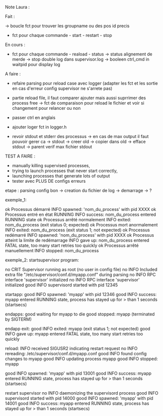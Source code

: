 Note Laura :


Fait :

-> boucle fct pour trouver les groupname ou des pos id precis
* fct pour chaque commande - start - restart - stop


En cours :

* fct pour chaque commande - reaload - status
-> status alignement de merde
-> stop double log dans supervisor.log -> booleen ctrl_cmd in waitpid pour display log

A faire : 


* refaire parsing pour reload case avec logger (adapter les fct et les sortie en cas d'erreur config supervisor ne s'arrete pas)

* partie reload file, il faut comparer ajouter mais aussi suprrimer des process free
-> fct de comparaison pour reload le fichier et voir si changement pour relancer ou non 

* passer ctrl en anglais

* ajouter loger fct in logger.h

* revoir stdout et stderr des processus -> en cas de max output il faut pouvoir gerer ca 
-> stdout -> creer old -> copier dans old -> efface stdout 
-> parent verif max fichier stdout


TEST A FAIRE :
* manually killing supervised processes, 
* trying to launch processes that never start correctly, 
* launching processes that generate lots of output
* tester avec PLUS DE configs erreurs 


etape : parsing config bon -> creation du fichier de log -> demarrage -> ?

exemple_1:

ok Processus démarré	            INFO spawned: 'nom_du_process' with pid XXXX
ok Processus entré en état RUNNING	INFO success: nom_du_process entered RUNNING state
ok Processus arrêté normalement	INFO exited: nom_du_process (exit status 0; expected)
ok Processus mort anormalement	    INFO exited: nom_du_process (exit status 1; not expected)
ok Processus redémarré	            INFO spawned: 'nom_du_process' with pid XXXX
ok Processus atteint la limite de redémarrage	INFO gave up: nom_du_process entered FATAL state, too many start retries too quickly
ok Processus arrêté manuellement	INFO stopped: nom_du_process

exemple_2:
startsupervisor program:

no   CRIT Supervisor running as root (no user in config file)
no   INFO Included extra file "/etc/supervisor/conf.d/myapp.conf" during parsing
no   INFO RPC interface 'supervisor' initialized
no   INFO RPC interface 'supervisor' initialized
good INFO supervisord started with pid 12345

startapp:
good INFO spawned: 'myapp' with pid 12346
good INFO success: myapp entered RUNNING state, process has stayed up for > than 1 seconds (startsecs)

endapps:
good waiting for myapp to die
good stopped: myapp (terminated by SIGTERM)

endapp exit:
good INFO exited: myapp (exit status 1; not expected)
good INFO gave up: myapp entered FATAL state, too many start retries too quickly


reload:
INFO received SIGUSR2 indicating restart request
no INFO rereading: /etc/supervisor/conf.d/myapp.conf
good INFO found config changes to myapp
good INFO updating process myapp
good INFO stopped: myapp
 
good INFO spawned: 'myapp' with pid 13001
good INFO success: myapp entered RUNNING state, process has stayed up for > than 1 seconds (startsecs)

restart supervisor
no   INFO daemonizing the supervisord process
good INFO supervisord started with pid 14000
good INFO spawned: 'myapp' with pid 14001
good INFO success: myapp entered RUNNING state, process has stayed up for > than 1 seconds (startsecs)

